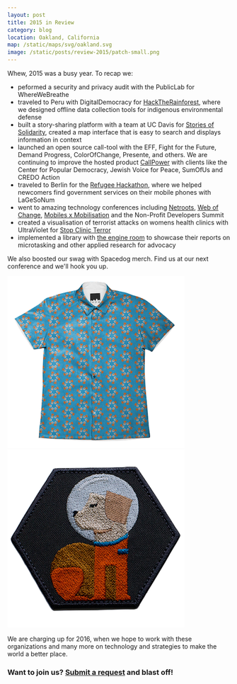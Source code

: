 ```yaml
---
layout: post
title: 2015 in Review
category: blog
location: Oakland, California
map: /static/maps/svg/oakland.svg
image: /static/posts/review-2015/patch-small.png
---
```


Whew, 2015 was a busy year. To recap we:

* peformed a security and privacy audit with the PublicLab for WhereWeBreathe
* traveled to Peru with DigitalDemocracy for [HackTheRainforest](/mission/hacktherainforest/), where we designed offline data collection tools for indigenous environmental defense
* built a story-sharing platform with a team at UC Davis for [Stories of Solidarity](/mission/stories-of-solidarity/), created a map interface that is easy to search and displays information in context  
* launched an open source call-tool with the EFF, Fight for the Future, Demand Progress, ColorOfChange, Presente, and others. We are continuing to improve the hosted product [CallPower](/mission/callpower/) with clients like the Center for Popular Democracy, Jewish Voice for Peace, SumOfUs and CREDO Action
* traveled to Berlin for the [Refugee Hackathon](/mission/refugee-hackathon/), where we helped newcomers find government services on their mobile phones with LaGeSoNum
* went to amazing technology conferences including [Netroots](/posts/netroots/), [Web of Change](/posts/webofchange/), [Mobiles x Mobilisation](/posts/mobilesxmobilisation/) and the Non-Profit Developers Summit
* created a visualisation of terrorist attacks on womens health clinics with UltraViolet for [Stop Clinic Terror](/mission/stop-clinic-terror)
* implemented a library with [the engine room](/mission/engine-room-library/) to showcase their reports on microtasking and other applied research for advocacy

<div class="full">
    <p>We also boosted our swag with Spacedog merch. Find us at our next conference and we'll hook you up.</p>
    <img class="third thumb" src="/static/posts/review-2015/shirt.png">
    <img class="third thumb" src="/static/posts/review-2015/patch.png">
</div>

We are charging up for 2016, when we hope to work with these organizations and many more on technology and strategies to make the world a better place.

### Want to join us? [Submit a request](/blastoff/) and blast off! ###